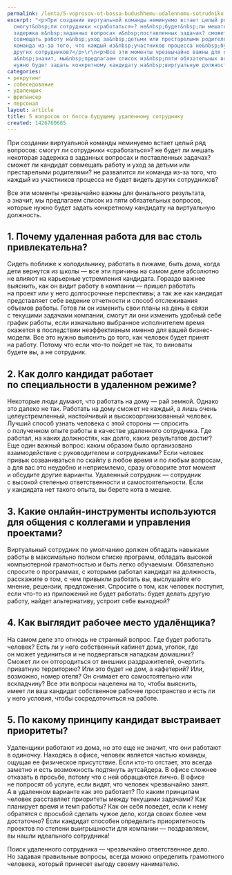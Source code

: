 ```yaml
---
permalink: /lenta/5-voprosov-ot-bossa-budushhemu-udalennomu-sotrudniku
excerpt: "<p>При создании виртуальной команды неминуемо встает целый ряд вопросов:
  смогут&nbsp;ли сотрудники «сработаться»? не&nbsp;будет&nbsp;ли мешать некоторая
  задержка в&nbsp;заданных вопросах и&nbsp;поставленных задачах? сможет&nbsp;ли кандидат
  совмещать работу и&nbsp;уход за&nbsp;детьми или престарелыми родителями? не&nbsp;развалится&nbsp;ли
  команда из-за того, что каждый из&nbsp;участников процесса не&nbsp;будет видеть
  других сотрудников?</p>\r\n<p>Все эти моменты чрезвычайно важны для финального результата,
  а&nbsp;значит, мы&nbsp;предлагаем список из&nbsp;пяти обязательных вопросов, которые
  нужно будет задать конкретному кандидату на&nbsp;виртуальную должность.</p>"
categories:
- рекрутинг
- собеседование
- удаленщик
- фрилансер
- персонал
layout: article
title: 5 вопросов от босса будущему удаленному сотруднику
created: 1426760685
---
```

При создании виртуальной команды неминуемо встает целый ряд вопросов: смогут ли сотрудники «сработаться»? не будет ли мешать некоторая задержка в заданных вопросах и поставленных задачах? сможет ли кандидат совмещать работу и уход за детьми или престарелыми родителями? не развалится ли команда из-за того, что каждый из участников процесса не будет видеть других сотрудников?

Все эти моменты чрезвычайно важны для финального результата, а значит, мы предлагаем список из пяти обязательных вопросов, которые нужно будет задать конкретному кандидату на виртуальную должность.

## 1. Почему удаленная работа для вас столь привлекательна? ##

Сидеть поближе к холодильнику, работать в пижаме, быть дома, когда дети вернутся из школы — все эти причины на самом деле абсолютно не влияют на карьерные устремления кандидата. Гораздо важнее выяснить, как он видит работу в компании — пришел работать на проект или у него долгосрочные перспективы; а так же как кандидат представляет себе ведение отчетности и способ отслеживания объемов работы. Готов ли он изменить свои планы на день в связи с текущими задачами компании, смогут ли они изменить удобный себе график работы, если изначально выбранное исполнителем время окажется в последствии неэффективным именно для вашей бизнес-модели. Все это нужно выяснить до того, как человек будет принят на работу. Потому что если что-то пойдет не так, то виноваты будете вы, а не сотрудник.

## 2. Как долго кандидат работает по специальности в удаленном режиме? ##

Некоторые люди думают, что работать на дому — рай земной. Однако это далеко не так. Работать на дому сможет не каждый, а лишь очень целеустремленный, настойчивый и высокоорганизованный человек. Лучший способ узнать человека с этой стороны — спросить о полученном опыте работы в качестве удаленного сотрудника. Где работал, на каких должностях, как долго, каких результатов достиг? Еще один важный вопрос: каким образом было организовано взаимодействие с руководителем и сотрудниками? Если человек привык созваниваться по скайпу в любое время и по любым вопросам, а для вас это неудобно и неприемлемо, сразу оговорите этот момент и обсудите другие варианты. Удаленный сотрудник — сотрудник с высокой степенью ответственности и самостоятельности. Если у кандидата нет такого опыта, вы берете кота в мешке.

## 3. Какие онлайн-инструменты используются для общения с коллегами и управления проектами? ##

Виртуальный сотрудник по умолчанию должен обладать навыками работы в максимально полном списке программ, обладать высокой компьютерной грамотностью и быть легко обучаемым. Обязательно спросите о программах, с которыми работал кандидат на должность, расскажите о том, с чем привыкли работать вы, выслушайте его мнение, рецензии, предложения. Спросите о том, как человек поступит, если что-то из приложений не будет работать: будет делать другую работу, найдет альтернативу, устроит себе выходной?

## 4. Как выглядит рабочее место удалёнщика? ##

На самом деле это отнюдь не странный вопрос. Где будет работать человек? Есть ли у него собственный кабинет дома, уголок, где он может уединиться и не подвергаться нападкам домашних? Сможет ли он отгородиться от внешних раздражителей, очертить приватную территорию? Или это будет не дом, а кафетерий? Или, возможно, номер отеля? Он снимает его самостоятельно или вскладчину? Все эти вопросы нацелены на то, чтобы выяснить, имеет ли ваш кандидат собственное рабочее пространство и есть ли у него условия, чтобы сосредоточиться на работе.

## 5. По какому принципу кандидат выстраивает приоритеты? ##

Удаленщики работают из дома, но это еще не значит, что они работают в одиночку. Находясь в офисе, человек является частью команды, ощущая ее физическое присутствие. Если кто-то отстает, это всегда заметно и есть возможность подтянуть аутсайдера. В офисе сложнее отказать в просьбе, потому что с ней обращаются лично. В офисе не попросят об услуге, если видят, что человек чрезвычайно занят. А в удаленном варианте как это работает? По каким принципам человек расставляет приоритеты между текущими задачами? Как планирует время и темп работы? Как он себя поведет, если к нему обратятся с просьбой сделать чужое дело, когда своих более чем достаточно? Если кандидат способен определить приоритетность проектов по степени выигрышности для компании — поздравляем, вы нашли идеального сотрудника!

Поиск удаленного сотрудника — чрезвычайно ответственное дело. Но задавая правильные вопросы, всегда можно определить грамотного человека, который принесет выгоду своему нанимателю.
